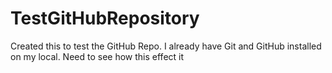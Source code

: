 # TestGitHubRepository
Created this to test the GitHub Repo. I already have Git and GitHub installed on my local. Need to see how this effect it
